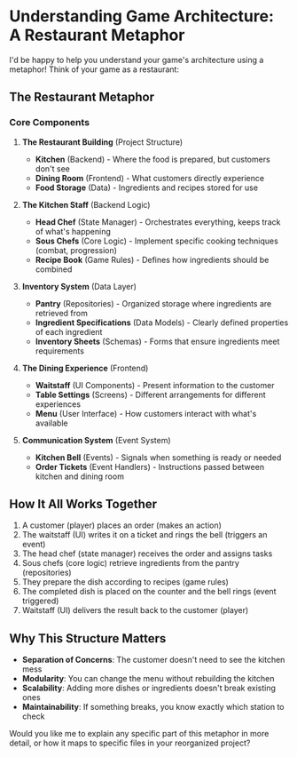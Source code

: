 # Understanding Game Architecture: A Restaurant Metaphor

I'd be happy to help you understand your game's architecture using a metaphor! Think of your game as a restaurant:

## The Restaurant Metaphor

### Core Components

1. **The Restaurant Building** (Project Structure)
   - **Kitchen** (Backend) - Where the food is prepared, but customers don't see
   - **Dining Room** (Frontend) - What customers directly experience
   - **Food Storage** (Data) - Ingredients and recipes stored for use

2. **The Kitchen Staff** (Backend Logic)
   - **Head Chef** (State Manager) - Orchestrates everything, keeps track of what's happening
   - **Sous Chefs** (Core Logic) - Implement specific cooking techniques (combat, progression)
   - **Recipe Book** (Game Rules) - Defines how ingredients should be combined

3. **Inventory System** (Data Layer)
   - **Pantry** (Repositories) - Organized storage where ingredients are retrieved from
   - **Ingredient Specifications** (Data Models) - Clearly defined properties of each ingredient
   - **Inventory Sheets** (Schemas) - Forms that ensure ingredients meet requirements

4. **The Dining Experience** (Frontend)
   - **Waitstaff** (UI Components) - Present information to the customer
   - **Table Settings** (Screens) - Different arrangements for different experiences
   - **Menu** (User Interface) - How customers interact with what's available

5. **Communication System** (Event System)
   - **Kitchen Bell** (Events) - Signals when something is ready or needed
   - **Order Tickets** (Event Handlers) - Instructions passed between kitchen and dining room

## How It All Works Together

1. A customer (player) places an order (makes an action)
2. The waitstaff (UI) writes it on a ticket and rings the bell (triggers an event)
3. The head chef (state manager) receives the order and assigns tasks
4. Sous chefs (core logic) retrieve ingredients from the pantry (repositories)
5. They prepare the dish according to recipes (game rules)
6. The completed dish is placed on the counter and the bell rings (event triggered)
7. Waitstaff (UI) delivers the result back to the customer (player)

## Why This Structure Matters

- **Separation of Concerns**: The customer doesn't need to see the kitchen mess
- **Modularity**: You can change the menu without rebuilding the kitchen
- **Scalability**: Adding more dishes or ingredients doesn't break existing ones
- **Maintainability**: If something breaks, you know exactly which station to check

Would you like me to explain any specific part of this metaphor in more detail, or how it maps to specific files in your reorganized project?